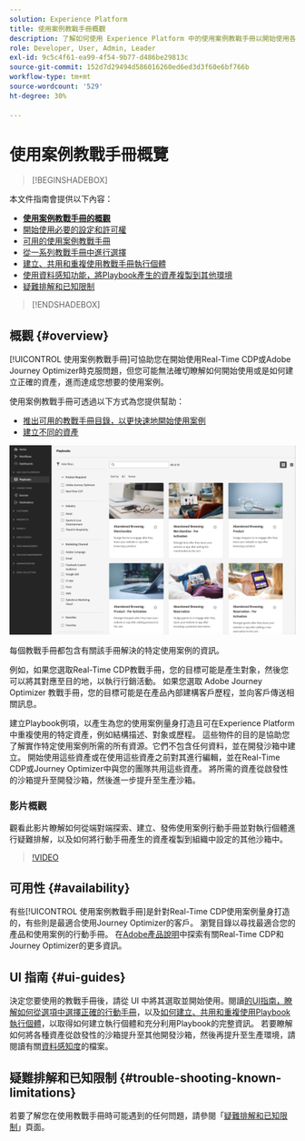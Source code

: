 ```yaml
---
solution: Experience Platform
title: 使用案例教戰手冊概觀
description: 了解如何使用 Experience Platform 中的使用案例教戰手冊以開始使用各種行銷使用案例。
role: Developer, User, Admin, Leader
exl-id: 9c5c4f61-ea99-4f54-9b77-d486be29813c
source-git-commit: 152d7d29494d586016260ed6ed3d3f60e6bf766b
workflow-type: tm+mt
source-wordcount: '529'
ht-degree: 30%

---
```


# 使用案例教戰手冊概覽

>[!BEGINSHADEBOX]

本文件指南會提供以下內容：

* **[使用案例教戰手冊的概觀](#overview)**
* [開始使用必要的設定和許可權](/help/use-case-playbooks/playbooks/get-started.md)
* [可用的使用案例教戰手冊](/help/use-case-playbooks/playbooks/playbooks-list.md)
* [從一系列教戰手冊中進行選擇](/help/use-case-playbooks/playbooks/choose.md)
* [建立、共用和重複使用教戰手冊執行個體](/help/use-case-playbooks/playbooks/create-share-reuse.md)
* [使用資料感知功能，將Playbook產生的資產複製到其他環境](/help/use-case-playbooks/playbooks/data-awareness.md)
* [疑難排解和已知限制](troubleshooting.md)

>[!ENDSHADEBOX]

## 概觀 {#overview}

[!UICONTROL 使用案例教戰手冊]可協助您在開始使用Real-Time CDP或Adobe Journey Optimizer時克服問題，但您可能無法確切瞭解如何開始使用或是如何建立正確的資產，進而達成您想要的使用案例。

使用案例教戰手冊可透過以下方式為您提供幫助：

* [推出可用的教戰手冊目錄，以更快速地開始使用案例](../playbooks/playbooks-list.md)
* [建立不同的資產](../playbooks/create-share-reuse.md)

![檢視所有教戰手冊](/help/use-case-playbooks/assets/playbooks/overview/playbooks-landing-page.png)

每個教戰手冊都包含有關該手冊解決的特定使用案例的資訊。

例如，如果您選取Real-Time CDP教戰手冊，您的目標可能是產生對象，然後您可以將其對應至目的地，以執行行銷活動。 如果您選取 Adob&#x200B;&#x200B;e Journey Optimizer 教戰手冊，您的目標可能是在產品內部建構客戶歷程，並向客戶傳送相關訊息。

建立Playbook例項，以產生為您的使用案例量身打造且可在Experience Platform中重複使用的特定資產，例如結構描述、對象或歷程。 這些物件的目的是協助您了解實作特定使用案例所需的所有資源。它們不包含任何資料，並在開發沙箱中建立。 開始使用這些資產或在使用這些資產之前對其進行編輯，並在Real-Time CDP或Journey Optimizer中與您的團隊共用這些資產。 將所需的資產從啟發性的沙箱提升至開發沙箱，然後進一步提升至生產沙箱。

### 影片概觀

觀看此影片瞭解如何從端對端探索、建立、發佈使用案例行動手冊並對執行個體進行疑難排解，以及如何將行動手冊產生的資產複製到組織中設定的其他沙箱中。

>[!VIDEO](https://video.tv.adobe.com/v/3427058/?learn=on)

## 可用性 {#availability}

有些[!UICONTROL 使用案例教戰手冊]是針對Real-Time CDP使用案例量身打造的，有些則是最適合使用Journey Optimizer的客戶。 瀏覽目錄以尋找最適合您的產品和使用案例的行動手冊。 在[Adobe產品說明](https://helpx.adobe.com/legal/product-descriptions.html)中探索有關Real-Time CDP和Journey Optimizer的更多資訊。

## UI 指南 {#ui-guides}

決定您要使用的教戰手冊後，請從 UI 中將其選取並開始使用。閱讀[的UI指南，瞭解如何從選項中選擇正確的行動手冊](/help/use-case-playbooks/playbooks/choose.md)，以及[如何建立、共用和重複使用Playbook執行個體](/help/use-case-playbooks/playbooks/create-share-reuse.md)，以取得如何建立執行個體和充分利用Playbook的完整資訊。 若要瞭解如何將各種資產從啟發性的沙箱提升至其他開發沙箱，然後再提升至生產環境，請閱讀有關[資料感知度](/help/use-case-playbooks/playbooks/data-awareness.md)的檔案。

## 疑難排解和已知限制 {#trouble-shooting-known-limitations}

若要了解您在使用教戰手冊時可能遇到的任何問題，請參閱「[疑難排解和已知限制](/help/use-case-playbooks/playbooks/troubleshooting.md)」頁面。
